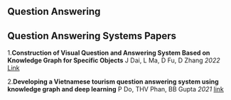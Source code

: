 ## Question Answering

## Question Answering Systems Papers

1.**Construction of Visual Question and Answering System Based on Knowledge Graph for Specific Objects**
J Dai, L Ma, D Fu, D Zhang
_2022_
[Link](https://link.springer.com/chapter/10.1007/978-981-16-6320-8_77)

2.**Developing a Vietnamese tourism question answering system using knowledge graph and deep learning**
P Do, THV Phan, BB Gupta
_2021_
[link](https://dl.acm.org/doi/abs/10.1145/3453651)

